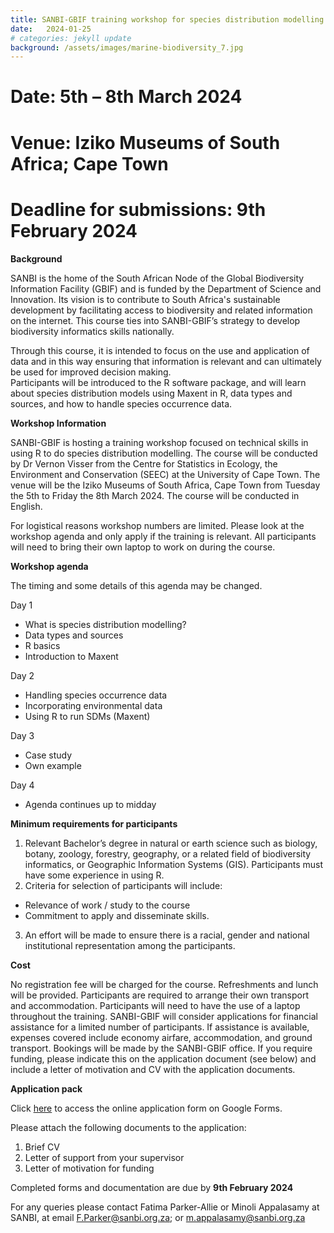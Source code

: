 ```yaml
---
title: SANBI-GBIF training workshop for species distribution modelling using Maxent in R
date:   2024-01-25
# categories: jekyll update
background: /assets/images/marine-biodiversity_7.jpg
---
```


# Date: 5th  – 8th March 2024

# Venue: Iziko Museums of South Africa; Cape Town

# Deadline for submissions: 9th February 2024

**Background**

SANBI is the home of the South African Node of the Global Biodiversity Information Facility (GBIF) and 
is funded by the Department of Science and Innovation.  Its vision is to contribute to South Africa's 
sustainable development by facilitating access to biodiversity and related information on the internet.
This course ties into SANBI-GBIF’s strategy to develop biodiversity informatics skills nationally.

Through this course, it is intended to focus on the use and application of data and in this way 
ensuring that information is relevant and can ultimately be used for improved decision making.  
Participants will be introduced to the R software package, and will learn about species distribution models
using Maxent in R, data types and sources, and how to handle species occurrence data.

**Workshop Information**

SANBI-GBIF is hosting a training workshop focused on technical skills in using R to do species distribution modelling. 
The course will be conducted by Dr Vernon Visser from the Centre for Statistics in Ecology, the Environment and 
Conservation (SEEC) at the University of Cape Town.  The venue will be the Iziko Museums of South Africa, Cape Town
from Tuesday the 5th to Friday the 8th March 2024. The course will be conducted in English. 

For logistical reasons workshop numbers are limited. Please look at the workshop agenda and only apply if the
training is relevant. All participants will need to bring their own laptop to work on during the course.

**Workshop agenda**

The timing and some details of this agenda may be changed. 

Day 1
-  What is species distribution modelling?
- Data types and sources
- R basics
- Introduction to Maxent

Day 2
- Handling species occurrence data
- Incorporating environmental data
- Using R to run SDMs (Maxent)

Day 3
-  Case study
- Own example

Day 4
- Agenda continues up to midday

**Minimum requirements for participants**

1.	Relevant Bachelor’s degree in natural or earth science such as biology, botany, zoology, forestry, geography, or a related field of biodiversity 
        informatics, or Geographic Information Systems (GIS).  Participants must have some experience in using R. 
2.	Criteria for selection of participants will include:
* Relevance of work / study to the course
* Commitment to apply and disseminate skills.
3.	An effort will be made to ensure there is a racial, gender and national institutional representation among the participants.
	
**Cost**

No registration fee will be charged for the course. Refreshments and lunch will be provided. Participants are required to arrange their own transport and accommodation. Participants will need to have the use of a laptop throughout the training. SANBI-GBIF will consider applications for financial assistance for a limited number of participants. If assistance is available, expenses covered include economy airfare, accommodation, and ground transport. Bookings will be made by the SANBI-GBIF office. If you require funding, please indicate this on the application document (see below) and include a letter of motivation and CV with the application documents.
		
**Application pack**

Click [here](https://docs.google.com/forms/d/e/1FAIpQLSddc0HIybihPzS1F6bG8ov1KyYCQs8YQtNMx8lOfi_Lr279vQ/viewform) to access
the online application form on Google Forms. 

Please attach the following documents to the application: 
1.	Brief CV
2.	Letter of support from your supervisor
3.	Letter of motivation for funding

Completed forms and documentation are due by **9th February 2024**

For any queries please contact Fatima Parker-Allie or Minoli Appalasamy at SANBI,
at email <F.Parker@sanbi.org.za>; or <m.appalasamy@sanbi.org.za>


